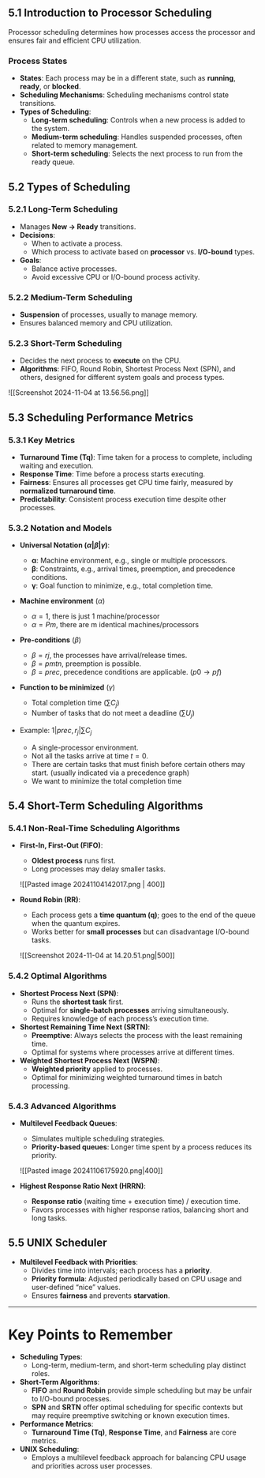 ## 5.1 Introduction to Processor Scheduling

Processor scheduling determines how processes access the processor and ensures fair and efficient CPU utilization.

### Process States

- **States**: Each process may be in a different state, such as **running**, **ready**, or **blocked**.
- **Scheduling Mechanisms**: Scheduling mechanisms control state transitions.
- **Types of Scheduling**:
  - **Long-term scheduling**: Controls when a new process is added to the system.
  - **Medium-term scheduling**: Handles suspended processes, often related to memory management.
  - **Short-term scheduling**: Selects the next process to run from the ready queue.

## 5.2 Types of Scheduling

### 5.2.1 Long-Term Scheduling

- Manages **New → Ready** transitions.
- **Decisions**:
  - When to activate a process.
  - Which process to activate based on **processor** vs. **I/O-bound** types.
- **Goals**:
  - Balance active processes.
  - Avoid excessive CPU or I/O-bound process activity.

### 5.2.2 Medium-Term Scheduling

- **Suspension** of processes, usually to manage memory.
- Ensures balanced memory and CPU utilization.

### 5.2.3 Short-Term Scheduling

- Decides the next process to **execute** on the CPU.
- **Algorithms**: FIFO, Round Robin, Shortest Process Next (SPN), and others, designed for different system goals and process types.

![[Screenshot 2024-11-04 at 13.56.56.png]]

## 5.3 Scheduling Performance Metrics

### 5.3.1 Key Metrics

- **Turnaround Time (Tq)**: Time taken for a process to complete, including waiting and execution.
- **Response Time**: Time before a process starts executing.
- **Fairness**: Ensures all processes get CPU time fairly, measured by **normalized turnaround time**.
- **Predictability**: Consistent process execution time despite other processes.

### 5.3.2 Notation and Models

- **Universal Notation ($α | β | γ$)**:
  - **α**: Machine environment, e.g., single or multiple processors.
  - **β**: Constraints, e.g., arrival times, preemption, and precedence conditions.
  - **γ**: Goal function to minimize, e.g., total completion time.

- **Machine environment** ($α$)
  - $α = 1$, there is just 1 machine/processor
  - $α = Pm$, there are m identical machines/processors

- **Pre-conditions** ($β$)
  - $β = rj$, the processes have arrival/release times.
  - $β = pmtn$, preemption is possible.
  - $β = prec$, precedence conditions are applicable. ($p0 → pf$)

- **Function to be minimized** ($γ$)
  - Total completion time ($\sum C_j$)
  - Number of tasks that do not meet a deadline ($\sum U_j$)

- Example: $1 | prec, r_j |\sum C_j$
	- A single-processor environment.
	- Not all the tasks arrive at time $t=0$.
	- There are certain tasks that must finish before certain others may start. (usually indicated via a precedence graph)
	- We want to minimize the total completion time

## 5.4 Short-Term Scheduling Algorithms

### 5.4.1 Non-Real-Time Scheduling Algorithms

- **First-In, First-Out (FIFO)**:

  - **Oldest process** runs first.
  - Long processes may delay smaller tasks.

  ![[Pasted image 20241104142017.png | 400]]

- **Round Robin (RR)**:

  - Each process gets a **time quantum (q)**; goes to the end of the queue when the quantum expires.
  - Works better for **small processes** but can disadvantage I/O-bound tasks.

  ![[Screenshot 2024-11-04 at 14.20.51.png|500]]

### 5.4.2 Optimal Algorithms

- **Shortest Process Next (SPN)**:
  - Runs the **shortest task** first.
  - Optimal for **single-batch processes** arriving simultaneously.
  - Requires knowledge of each process’s execution time.
- **Shortest Remaining Time Next (SRTN)**:
  - **Preemptive**: Always selects the process with the least remaining time.
  - Optimal for systems where processes arrive at different times.
- **Weighted Shortest Process Next (WSPN)**:
  - **Weighted priority** applied to processes.
  - Optimal for minimizing weighted turnaround times in batch processing.

### 5.4.3 Advanced Algorithms

- **Multilevel Feedback Queues**:

  - Simulates multiple scheduling strategies.
  - **Priority-based queues**: Longer time spent by a process reduces its priority.

  ![[Pasted image 20241106175920.png|400]]

- **Highest Response Ratio Next (HRRN)**:
  - **Response ratio** (waiting time + execution time) / execution time.
  - Favors processes with higher response ratios, balancing short and long tasks.

## 5.5 UNIX Scheduler

- **Multilevel Feedback with Priorities**:
  - Divides time into intervals; each process has a **priority**.
  - **Priority formula**: Adjusted periodically based on CPU usage and user-defined “nice” values.
  - Ensures **fairness** and prevents **starvation**.

---

# Key Points to Remember

- **Scheduling Types**:
  - Long-term, medium-term, and short-term scheduling play distinct roles.
- **Short-Term Algorithms**:
  - **FIFO** and **Round Robin** provide simple scheduling but may be unfair to I/O-bound processes.
  - **SPN** and **SRTN** offer optimal scheduling for specific contexts but may require preemptive switching or known execution times.
- **Performance Metrics**:
  - **Turnaround Time (Tq)**, **Response Time**, and **Fairness** are core metrics.
- **UNIX Scheduling**:
  - Employs a multilevel feedback approach for balancing CPU usage and priorities across user processes.
